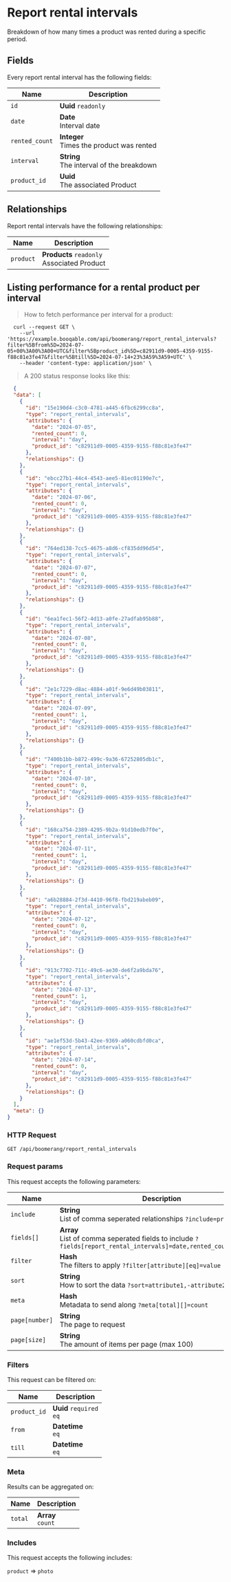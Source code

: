 # Report rental intervals

Breakdown of how many times a product was rented during a specific period.

## Fields
Every report rental interval has the following fields:

Name | Description
-- | --
`id` | **Uuid** `readonly`<br>
`date` | **Date** <br>Interval date
`rented_count` | **Integer** <br>Times the product was rented
`interval` | **String** <br>The interval of the breakdown
`product_id` | **Uuid** <br>The associated Product


## Relationships
Report rental intervals have the following relationships:

Name | Description
-- | --
`product` | **Products** `readonly`<br>Associated Product


## Listing performance for a rental product per interval



> How to fetch performance per interval for a product:

```shell
  curl --request GET \
    --url 'https://example.booqable.com/api/boomerang/report_rental_intervals?filter%5Bfrom%5D=2024-07-05+00%3A00%3A00+UTC&filter%5Bproduct_id%5D=c82911d9-0005-4359-9155-f88c81e3fe47&filter%5Btill%5D=2024-07-14+23%3A59%3A59+UTC' \
    --header 'content-type: application/json' \
```

> A 200 status response looks like this:

```json
  {
  "data": [
    {
      "id": "15e190d4-c3c0-4781-a445-6fbc6299cc8a",
      "type": "report_rental_intervals",
      "attributes": {
        "date": "2024-07-05",
        "rented_count": 0,
        "interval": "day",
        "product_id": "c82911d9-0005-4359-9155-f88c81e3fe47"
      },
      "relationships": {}
    },
    {
      "id": "ebcc27b1-44c4-4543-aee5-81ec01190e7c",
      "type": "report_rental_intervals",
      "attributes": {
        "date": "2024-07-06",
        "rented_count": 0,
        "interval": "day",
        "product_id": "c82911d9-0005-4359-9155-f88c81e3fe47"
      },
      "relationships": {}
    },
    {
      "id": "764ed138-7cc5-4675-a8d6-cf835dd96d54",
      "type": "report_rental_intervals",
      "attributes": {
        "date": "2024-07-07",
        "rented_count": 0,
        "interval": "day",
        "product_id": "c82911d9-0005-4359-9155-f88c81e3fe47"
      },
      "relationships": {}
    },
    {
      "id": "6ea1fec1-56f2-4d13-a0fe-27adfab95b88",
      "type": "report_rental_intervals",
      "attributes": {
        "date": "2024-07-08",
        "rented_count": 0,
        "interval": "day",
        "product_id": "c82911d9-0005-4359-9155-f88c81e3fe47"
      },
      "relationships": {}
    },
    {
      "id": "2e1c7229-d8ac-4884-a01f-9e6d49b03811",
      "type": "report_rental_intervals",
      "attributes": {
        "date": "2024-07-09",
        "rented_count": 1,
        "interval": "day",
        "product_id": "c82911d9-0005-4359-9155-f88c81e3fe47"
      },
      "relationships": {}
    },
    {
      "id": "7400b1bb-b872-499c-9a36-67252805db1c",
      "type": "report_rental_intervals",
      "attributes": {
        "date": "2024-07-10",
        "rented_count": 0,
        "interval": "day",
        "product_id": "c82911d9-0005-4359-9155-f88c81e3fe47"
      },
      "relationships": {}
    },
    {
      "id": "168ca754-2389-4295-9b2a-91d10edb7f0e",
      "type": "report_rental_intervals",
      "attributes": {
        "date": "2024-07-11",
        "rented_count": 1,
        "interval": "day",
        "product_id": "c82911d9-0005-4359-9155-f88c81e3fe47"
      },
      "relationships": {}
    },
    {
      "id": "a6b28884-2f3d-4410-96f8-fbd219abeb09",
      "type": "report_rental_intervals",
      "attributes": {
        "date": "2024-07-12",
        "rented_count": 0,
        "interval": "day",
        "product_id": "c82911d9-0005-4359-9155-f88c81e3fe47"
      },
      "relationships": {}
    },
    {
      "id": "913c7702-711c-49c6-ae30-de6f2a9bda76",
      "type": "report_rental_intervals",
      "attributes": {
        "date": "2024-07-13",
        "rented_count": 1,
        "interval": "day",
        "product_id": "c82911d9-0005-4359-9155-f88c81e3fe47"
      },
      "relationships": {}
    },
    {
      "id": "ae1ef53d-5b43-42ee-9369-a060cdbfd0ca",
      "type": "report_rental_intervals",
      "attributes": {
        "date": "2024-07-14",
        "rented_count": 0,
        "interval": "day",
        "product_id": "c82911d9-0005-4359-9155-f88c81e3fe47"
      },
      "relationships": {}
    }
  ],
  "meta": {}
}
```

### HTTP Request

`GET /api/boomerang/report_rental_intervals`

### Request params

This request accepts the following parameters:

Name | Description
-- | --
`include` | **String** <br>List of comma seperated relationships `?include=product`
`fields[]` | **Array** <br>List of comma seperated fields to include `?fields[report_rental_intervals]=date,rented_count,interval`
`filter` | **Hash** <br>The filters to apply `?filter[attribute][eq]=value`
`sort` | **String** <br>How to sort the data `?sort=attribute1,-attribute2`
`meta` | **Hash** <br>Metadata to send along `?meta[total][]=count`
`page[number]` | **String** <br>The page to request
`page[size]` | **String** <br>The amount of items per page (max 100)


### Filters

This request can be filtered on:

Name | Description
-- | --
`product_id` | **Uuid** `required`<br>`eq`
`from` | **Datetime** <br>`eq`
`till` | **Datetime** <br>`eq`


### Meta

Results can be aggregated on:

Name | Description
-- | --
`total` | **Array** <br>`count`


### Includes

This request accepts the following includes:

`product` => 
`photo`







